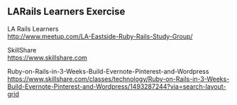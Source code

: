 ## LARails Learners Exercise

LA Rails Learners  
http://www.meetup.com/LA-Eastside-Ruby-Rails-Study-Group/

SkillShare  
https://www.skillshare.com

Ruby-on-Rails-in-3-Weeks-Build-Evernote-Pinterest-and-Wordpress  
https://www.skillshare.com/classes/technology/Ruby-on-Rails-in-3-Weeks-Build-Evernote-Pinterest-and-Wordpress/1493287244?via=search-layout-grid
